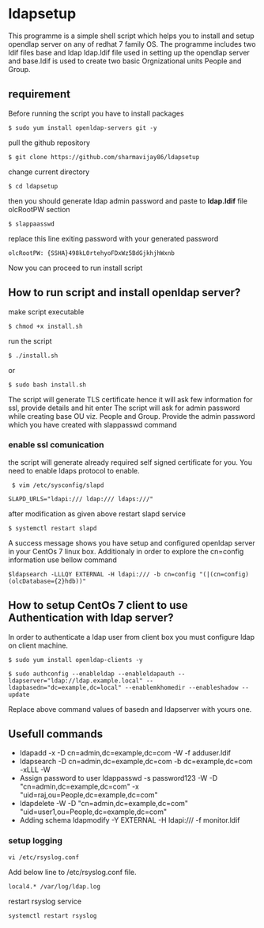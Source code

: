 # ldapsetup

This programme is a simple shell script which helps you to install and setup opendlap server on any of redhat 7 family OS.
The programme includes two ldif files base and ldap
ldap.ldif file used in setting up the opendlap server and base.ldif is used to create two basic Orgnizational units
People and Group.

## requirement

Before running the script you have to install packages 
```
$ sudo yum install openldap-servers git -y
```
pull the github repository
```
$ git clone https://github.com/sharmavijay86/ldapsetup
```
change current directory 
```
$ cd ldapsetup
```
then you should generate ldap admin password and paste to **ldap.ldif** file olcRootPW section
```
$ slappaasswd
```
replace this line exiting password with your generated password
```
olcRootPW: {SSHA}498kL0rtehyoFDxWz5BdGjkhjhWxnb
```
Now you can proceed to run install script

## How to run script and install openldap server?

make script executable
```
$ chmod +x install.sh
```
run the script
```
$ ./install.sh
```
or
```
$ sudo bash install.sh
```
The script will generate TLS certificate hence it will ask few information for ssl,  provide details and hit enter
The script will ask for admin password while creating base OU viz. People and Group. Provide the admin password which you have created with slappasswd command
### enable ssl comunication 
the script will generate already required self signed certificate for you. You need to enable ldaps protocol to enable.
```
 $ vim /etc/sysconfig/slapd

SLAPD_URLS="ldapi:/// ldap:/// ldaps:///"

```
after modification as given above restart slapd service 
```
$ systemctl restart slapd
```
A success message shows you have setup and configured openldap server in your CentOs 7 linux box.
Additionaly in order to explore the cn=config information  use bellow command
```
$ldapsearch -LLLQY EXTERNAL -H ldapi:/// -b cn=config "(|(cn=config)(olcDatabase={2}hdb))"
```
## How to setup CentOs 7 client  to use Authentication with ldap server?

In order to authenticate a ldap user from client  box you must configure ldap on client machine.
```
$ sudo yum install openldap-clients -y

$ sudo authconfig --enableldap --enableldapauth --ldapserver="ldap://ldap.example.local" --ldapbasedn="dc=example,dc=local" --enablemkhomedir --enableshadow --update
```
Replace  above command values of basedn and ldapserver with yours one.
## Usefull commands
- ldapadd -x -D cn=admin,dc=example,dc=com  -W -f adduser.ldif
- ldapsearch -D cn=admin,dc=example,dc=com -b dc=example,dc=com -xLLL -W 
- Assign password to user
	ldappasswd -s password123 -W -D "cn=admin,dc=example,dc=com" -x "uid=raj,ou=People,dc=example,dc=com"
- ldapdelete -W -D "cn=admin,dc=example,dc=com" "uid=user1,ou=People,dc=example,dc=com"
- Adding schema
	ldapmodify -Y EXTERNAL  -H ldapi:/// -f monitor.ldif

### setup logging 
```
vi /etc/rsyslog.conf
```
Add below line to /etc/rsyslog.conf file.
```
local4.* /var/log/ldap.log
```
restart rsyslog service
```
systemctl restart rsyslog
```

